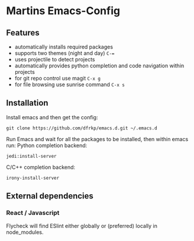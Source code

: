# Martins Emacs-Config

## Features

*  automatically installs required packages
*  supports two themes (night and day) `C-=`
*  uses projectile to detect projects
*  automatically provides python completion and code navigation within projects
*  for git repo control use magit `C-x g`
*  for file browsing use sunrise command `C-x s`

## Installation

Install emacs and then get the config:
``` shell
git clone https://github.com/dfrkp/emacs.d.git ~/.emacs.d
```
Run Emacs and wait for all the packages to be installed, then within emacs run:
Python completion backend:
``` elisp
jedi:install-server
```
C/C++ completion backend:
``` elisp
irony-install-server
```

## External dependencies

### React / Javascript

Flycheck will find ESlint either globally or (preferred) locally in
node_modules.
